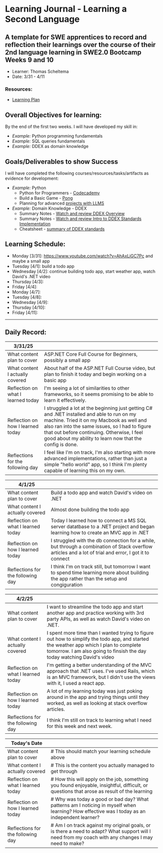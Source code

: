 # Learning Journal - Learning a Second Language

## A template for SWE apprentices to record and reflection their learnings over the course of their 2nd language learning in SWE2.0 Bootcamp Weeks 9 and 10

- Learner: Thomas Scheltema
- Date: 3/31 - 4/11

### Resources:

- [Learning Plan](https://swe-learning-plans.netlify.app/)

## Overall Objectives for learning:

By the end of the first two weeks. I will have developed my skill in:

[//]: # (The example\(s\) below should be specifics of the content that you plan on covering over the course of the 2 week learning period. Additionally, they should be based directly on feedback from your manager.)

- _Example:_ Python programming fundamentals
- _Example:_ SQL queries fundamentals
- _Example:_ DDEX as domain knowledge

## Goals/Deliverables to show Success

I will have completed the following courses/resources/tasks/artifacts as evidence for development:

[//]: # (The example\(s\) below are EXHAUSTIVE, and should be attinable within the scope of the two weeks. You can have stretch goals if you like, but be reasonable with yourself in terms of what is a fair workload)

- _Example:_ Python
  - Python for Programmers - [Codecademy](https://www.codecademy.com/learn/python-for-programmers)
  - Build a Basic Game - [Pong](https://www.freecodecamp.org/news/beginners-python-tutorial-pong/)
  - Planning for advanced [projects with LLMS](https://www.freecodecamp.org/news/development-with-large-language-models/)
- _Example:_ Domain Knowledge - DDEX
  - Summary Notes - [Watch and review DDEX Overview](https://www.youtube.com/watch?v=DEMlOLR48Xw)
  - Summary Notes - [Watch and review Intro to DDEX Standards Implementation](https://www.youtube.com/watch?v=gckVvLEr1Q4)
  - Cheatsheet - [summary of DDEX standards](https://ddex.net/standards/)

## Learning Schedule:

[//]: # "Complete this outline to show what you plan on covering each day - remember however, that this will likely change depending on your pprogress.  That is fine - just update it when you need to!"

- Monday [3/31]: https://www.youtube.com/watch?v=AhAxLiGC7Pc and maybe a small app
- Tuesday [4/1]: build a todo app
- Wednesday [4/2]: continue building todo app, start weather app, watch David's .NET video
- Thursday [4/3]:
- Friday [4/4]:
- Monday [4/7]:
- Tuesday [4/8]:
- Wednesday [4/9]:
- Thursday [4/10]:
- Friday [4/11]:

---

## Daily Record:

[//]: # "You’ll make one of these each day - just copy, paste, and edit the entry, keeping the most recent post at the top of this page. 
This reflection is what you’ll use to share out each day at standup.  
Remember however, that it is a guide only, and should be used accordingly."
[//]: # "***Lastly, please remember that this daily record is for you.  
While your coaches will use it as a soft point of accountability, 
you should use it only as much as it supports your reflections in learning.
Sentences, bullet points, paragraphs, copy and pastes are welcome!***"

| 3/31/25 |  |
| ---------------------------------- | --------------------------------------------------------------------------------------------------------------------------------------------------- |
| What content plan to cover         | ASP.NET Core Full Course for Beginners, possibly a small app                                                                                                |
| What content I actually covered    | About half of the ASP.NET Full Course video, but plan to finish it today and begin working on a basic app                                                                                         |
| Reflection on what I learned today | I'm seeing a lot of similarities to other frameworks, so it seems promising to be able to learn it effectively.        |
| Reflection on how I learned today  | I struggled a lot at the beginning just getting C# and .NET installed and able to run on my machine. Tried it on my Macbook as well and also ran into the same issues, so I had to figure that out before continuing. Otherwise, I feel good about my ability to learn now that the config is done.        |
| Reflections for the following day  | I feel like I'm on track, I'm also starting with more advanced implementations, rather than just a simple "hello world" app, so I think I'm plenty capable of learning this on my own. |

| 4/1/25 |  |
| ---------------------------------- | --------------------------------------------------------------------------------------------------------------------------------------------------- |
| What content plan to cover         | Build a todo app and watch David's video on .NET                                                        |
| What content I actually covered    | Almost done building the todo app                                                            |
| Reflection on what I learned today | Today I learned how to connect a MS SQL server datatbase to a .NET project and began learning how to create an MVC app in .NET       |
| Reflection on how I learned today  | I struggled with the db connection for a while, but through a combination of Stack overflow articles and a lot of trial and error, I got it to connect       |
| Reflections for the following day  | I think I'm on track still, but tomorrow I want to spend time learning more about building the app rather than the setup and congiguration |

| 4/2/25 |  |
| ---------------------------------- | --------------------------------------------------------------------------------------------------------------------------------------------------- |
| What content plan to cover         | I want to streamline the todo app and start another app and practice working with 3rd party APIs, as well as watch David's video on .NET.                                                                                                  |
| What content I actually covered    | I spent more time than I wanted trying to figure out how to simplify the todo app, and started the weather app which I plan to complete tomorrow. I am also going to finsish the day today watching David's video                                                                    |
| Reflection on what I learned today | I'm getting a better understanding of the MVC approach that .NET uses. I've used Rails, which is an MVC framework, but I didn't use the views with it, I used a react app.            |
| Reflection on how I learned today  | A lot of my learning today was just poking around in the app and trying things until they worked, as well as looking at stack overflow articles.       |
| Reflections for the following day  | I think I'm still on track to learning what I need for this week and next week.  |

| Today's Date |  |
| ---------------------------------- | --------------------------------------------------------------------------------------------------------------------------------------------------- |
| What content plan to cover         | # This should match your learning schedule above                                                                                                    |
| What content I actually covered    | # This is the content you actually managed to get through                                                                                           |
| Reflection on what I learned today | # How this will apply on the job, something you found enjoyable, insightful, difficult, or questions that arose as result of the learning           |
| Reflection on how I learned today  | # Why was today a good or bad day? What patterns am I noticing in myself when learning? How effective was I today as an independent learner?        |
| Reflections for the following day  | # Am I on track against my original goals, or is there a need to adapt? What support will I need from my coach with any changes I may need to make? |
